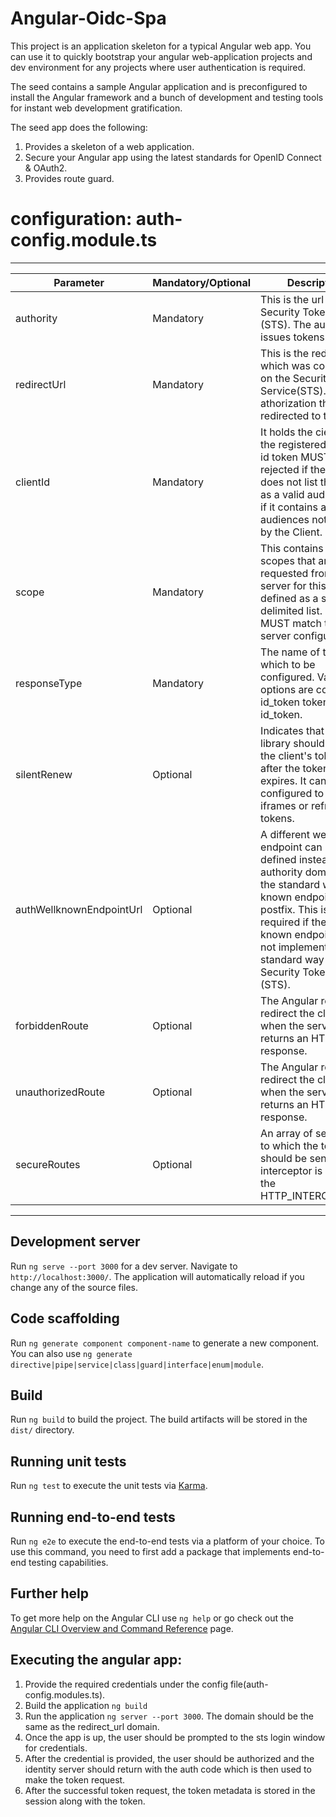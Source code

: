# Angular-Oidc-Spa

This project is an application skeleton for a typical Angular web app. You can use it to quickly bootstrap your angular web-application projects and dev environment for any projects where user authentication is required.

The seed contains a sample Angular application and is preconfigured to install the Angular framework and a bunch of development and testing tools for instant web development gratification.

The seed app does the following:
1. Provides a skeleton of a web application.
2. Secure your Angular app using the latest standards for OpenID Connect & OAuth2.
3. Provides route guard.
 

 # configuration: auth-config.module.ts
 ---------------------------------
| Parameter | Mandatory/Optional |    Description | Allowed / Existing Values  |
|-----------|--------------------|----------------|----------------------------|
|authority | Mandatory | This is the url to the Security Token Service (STS). The authority issues tokens. | https://login.microsoftonline.com/<tenantId>/v2.0|
| redirectUrl | Mandatory | This is the redirect_url which was configured on the Security Token Service(STS). After athorization the user is redirected to this url. | http://127.0.0.1:port/ |
| clientId | Mandatory | It holds the cientId of the registered app. The id token MUST be rejected if the id token does not list the Client as a valid audience, or if it contains additional audiences not trusted by the Client. | c8f4ad09-xxxx |
| scope | Mandatory | This contains the scopes that are requested from the server for this client, defined as a space-delimited list. This MUST match the STS server configuration. | api://5d7e7fa0-2c7a-42f4-b5b8-xxxx/.default openid offline_access |
| responseType | Mandatory | The name of the flow which to be configured. Valid options are code, id_token token, or id_token. | code |
| silentRenew | Optional | Indicates that the library should renew the client's tokens after the token_id expires. It can be configured to use iframes or refresh tokens. | true/false |
| authWellknownEndpointUrl | Optional | A different well-known endpoint can be defined instead of the authority domain with the standard well-known endpoints postfix. This is only required if the well-known endpoint URL is not implemented in a standard way on the Security Token Service (STS). | https://login.microsoftonline.com/<tenantId>/v2.0 | 
| forbiddenRoute | Optional | The Angular route to redirect the client to when the server returns an HTTP 403 response. | /forbidden |
| unauthorizedRoute | Optional | The Angular route to redirect the client to when the server returns an HTTP 401 response. | /unauthorized |
| secureRoutes | Optional | An array of secure urls to which the token should be sent if the interceptor is added to the HTTP_INTERCEPTORS. | http://127.0.0.1:5000/random/1 |
------------------------


## Development server

Run `ng serve --port 3000` for a dev server. Navigate to `http://localhost:3000/`. The application will automatically reload if you change any of the source files.

## Code scaffolding

Run `ng generate component component-name` to generate a new component. You can also use `ng generate directive|pipe|service|class|guard|interface|enum|module`.

## Build

Run `ng build` to build the project. The build artifacts will be stored in the `dist/` directory.

## Running unit tests

Run `ng test` to execute the unit tests via [Karma](https://karma-runner.github.io).

## Running end-to-end tests

Run `ng e2e` to execute the end-to-end tests via a platform of your choice. To use this command, you need to first add a package that implements end-to-end testing capabilities.

## Further help

To get more help on the Angular CLI use `ng help` or go check out the [Angular CLI Overview and Command Reference](https://angular.io/cli) page.

## Executing the angular app:

1. Provide the required credentials under the config file(auth-config.modules.ts).
2. Build the application `ng build`
3. Run the application `ng server --port 3000`. The domain should be the same as the redirect_url domain.
4. Once the app is up, the user should be prompted to the sts login window for credentials.
5. After the credential is provided, the user should be authorized and the identity server should return with the 
auth code which is then used to make the token request.
6. After the successful token request, the token metadata is stored in the session along with the token.
